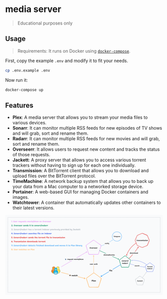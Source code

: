# media server

> Educational purposes only

## Usage

> Requirements: It runs on Docker using [`docker-compose`](https://docs.docker.com/compose/).

First, copy the example `.env` and modify it to fit your needs.

```bash
cp .env.example .env
```

Now run it:

```bash
docker-compose up
```

## Features

-  **Plex**: A media server that allows you to stream your media files to various devices.
-  **Sonarr**: It can monitor multiple RSS feeds for new episodes of TV shows and will grab, sort and rename them.
-  **Radarr**: It can monitor multiple RSS feeds for new movies and will grab, sort and rename them.
-  **Overseerr**: It allows users to request new content and tracks the status of those requests.
-  **Jackett**: A proxy server that allows you to access various torrent trackers without having to sign up for each one individually.
-  **Transmission**: A BitTorrent client that allows you to download and upload files over the BitTorrent protocol.
-  **TimeMachine**: A network backup system that allows you to back up your data from a Mac computer to a networked storage device.
-  **Portainer**: A web-based GUI for managing Docker containers and images.
-  **Watchtower**: A container that automatically updates other containers to their latest versions.

![diagram](./diagram.png)
